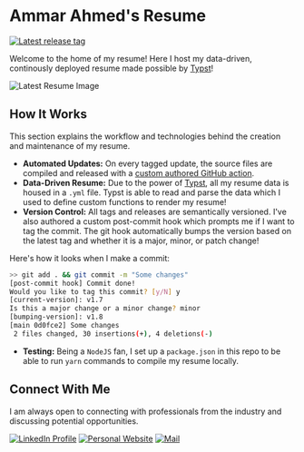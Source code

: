 # Ammar Ahmed's Resume
[![Latest release tag](https://img.shields.io/github/v/release/ammar-ahmed22/typst-resume)](https://github.com/ammar-ahmed22/typst-resume/releases)

Welcome to the home of my resume! Here I host my data-driven, continously deployed resume made possible by [Typst](https://typst.app)! 

![Latest Resume Image](./images/latest.png)

## How It Works
This section explains the workflow and technologies behind the creation and maintenance of my resume.

- **Automated Updates:** On every tagged update, the source files are compiled and released with a [custom authored GitHub action](https://github.com/ammar-ahmed22/compile-typst-action).
- **Data-Driven Resume:** Due to the power of [Typst](https://typst.app), all my resume data is housed in a `.yml` file. Typst is able to read and parse the data which I used to define custom functions to render my resume!
- **Version Control:** All tags and releases are semantically versioned. I've also authored a custom post-commit hook which prompts me if I want to tag the commit. The git hook automatically bumps the version based on the latest tag and whether it is a major, minor, or patch change!

Here's how it looks when I make a commit:
```bash
>> git add . && git commit -m "Some changes"
[post-commit hook] Commit done!
Would you like to tag this commit? [y/N] y
[current-version]: v1.7
Is this a major change or a minor change? minor
[bumping-version]: v1.8
[main 0d0fce2] Some changes
 2 files changed, 30 insertions(+), 4 deletions(-)
```

- **Testing:** Being a `NodeJS` fan, I set up a `package.json` in this repo to be able to run `yarn` commands to compile my resume locally.

## Connect With Me
I am always open to connecting with professionals from the industry and discussing potential opportunities.

[![LinkedIn Profile](https://img.shields.io/badge/Ammar%20Ahmed-764BA2?style=for-the-badge&logo=linkedin)](https://linkedin.com/in/ammarahmed2203) [![Personal Website](https://img.shields.io/badge/Website-764BA2?style=for-the-badge)](https://ammarahmed.ca) [![Mail](https://img.shields.io/badge/Email-764BA2?style=for-the-badge)](mailto:ammar.ahmed1@uwaterloo.ca)